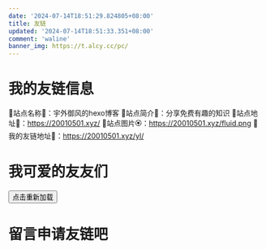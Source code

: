 ```yaml
---
date: '2024-07-14T18:51:29.824805+08:00'		
title: 友链		
updated: '2024-07-14T18:51:33.351+08:00'		
comment: 'waline'		
banner_img: https://t.alcy.cc/pc/
---
```

# 我的友链信息

🌵站点名称🌺：宇外御风的hexo博客
🌲站点简介🌸：分享免费有趣的知识
🌳站点地址🌼：https://20010501.xyz/
🌴站点图片🏵️：https://20010501.xyz/fluid.png
🌿我的友链地址🌻：https://20010501.xyz/yl/

# 我可爱的友友们

<head>
  <!-- ... -->
  <script src="/js/main.min.js"></script>
  <!-- ... -->
</head>
<body>
  <!-- ... -->
  <div id="qexo-friends"></div>
  <button id="reloadButton">点击重新加载</button>
  <script>
    function loadQexoFriends(options) {
      // 假设这是你的原有逻辑
      console.log("Loading Qexo Friends with options:", options);
    }

    document.getElementById('reloadButton').addEventListener('click', function() {
      loadQexoFriends({
        id: "qexo-friends",
        url: "https://hexoadmin.20010501.xyz",
      });
    });

    // 初始加载
    loadQexoFriends({
      id: "qexo-friends",
      url: "https://hexoadmin.20010501.xyz",
    });
  </script>
</body>

# 留言申请友链吧
